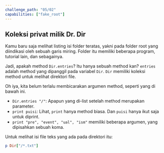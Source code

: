 ```yaml
---
challenge_path: "05/02"
capabilities: ["fake_root"]
---
```


## Koleksi privat milik Dr. Dir

Kamu baru saja melihat listing isi folder teratas, yakni pada folder root yang diindikasi oleh sebuah garis miring. Folder itu memiliki beberapa program, tutorial lain, dan sebagainya.

Jadi, apakah method `Dir.entries`? Itu hanya sebuah method kan? `entries` adalah method yang dipanggil pada variabel `Dir`. `Dir` memiliki koleksi method untuk melihat direktori file.

Oh iya, kita belum terlalu membicarakan argumen method, seperti yang di bawah ini.

- `Dir.entries "/"`: Apapun yang di-list setelah method merupakan parameter.
- `print puisi`: Lihat, `print` hanya method biasa. Dan `puisi` hanya ikut saja untuk diprint.
- `print "pre", "event", "ual", "ism"` memiliki beberapa argumen, yang dipisahkan sebuah koma.

Untuk melihat isi file teks yang ada pada direktori itu:

```ruby
p Dir["/*.txt"]
```